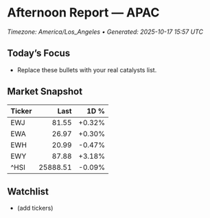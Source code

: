 # Afternoon Report — APAC
_Timezone: America/Los_Angeles • Generated: 2025-10-17 15:57 UTC_

## Today’s Focus
- Replace these bullets with your real catalysts list.

## Market Snapshot
| Ticker | Last | 1D % |
|---|---:|---:|
| EWJ | 81.55 | +0.32% |
| EWA | 26.97 | +0.30% |
| EWH | 20.99 | -0.47% |
| EWY | 87.88 | +3.18% |
| ^HSI | 25888.51 | -0.09% |

## Watchlist
- (add tickers)
